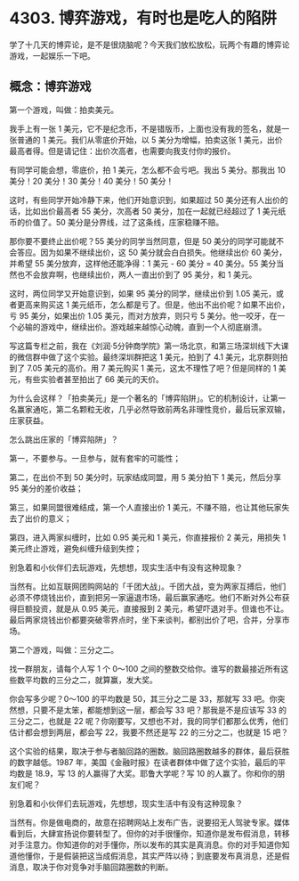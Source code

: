 # 4303. 博弈游戏，有时也是吃人的陷阱

学了十几天的博弈论，是不是很烧脑呢？今天我们放松放松，玩两个有趣的博弈论游戏，一起娱乐一下吧。

## 概念：博弈游戏

第一个游戏，叫做：拍卖美元。

我手上有一张 1 美元，它不是纪念币，不是错版币，上面也没有我的签名，就是一张普通的 1 美元。我们从零底价开始，以 5 美分为增幅，拍卖这张 1 美元，出价最高者得。但是请记住：出价次高者，也需要向我支付你的报价。

有同学可能会想，零底价，拍 1 美元，怎么都不会亏吧。我出 5 美分。那我出 10 美分！20 美分！30 美分！40 美分！50 美分！

这时，有些同学开始冷静下来，他们开始意识到，如果超过 50 美分还有人出价的话，比如出价最高者 55 美分，次高者 50 美分，加在一起就已经超过了 1 美元纸币的价值了。50 美分是分界线，过了这条线，庄家稳赚不赔。

那你要不要终止出价呢？55 美分的同学当然同意，但是 50 美分的同学可能就不会答应。因为如果不继续出价，这 50 美分就会白白损失。他继续出价 60 美分，并希望 55 美分放弃，这样他还能净得：1 美元 - 60 美分 = 40 美分。55 美分当然也不会放弃啊，也继续出价，两人一直出价到了 95 美分，和 1 美元。

这时，两位同学又开始意识到，如果 95 美分的同学，继续出价到 1.05 美元，或者更高来购买这 1 美元纸币，怎么都是亏了。但是，他出不出价呢？如果不出价，亏 95 美分，如果出价 1.05 美元，而对方放弃，则只亏 5 美分。他一咬牙，在一个必输的游戏中，继续出价。游戏越来越惊心动魄，直到一个人彻底崩溃。

写这篇专栏之前，我在《刘润·5分钟商学院》第一场北京，和第三场深圳线下大课的微信群中做了这个实验。最终深圳群把这 1 美元，拍到了 4.1 美元，北京群则拍到了 7.05 美元的高价。用 7 美元购买 1 美元，这太不理性了吧？但是同样的 1 美元，有些实验者甚至拍出了 66 美元的天价。

为什么会这样？「拍卖美元」是一个著名的「博弈陷阱」。它的机制设计，让第一名赢家通吃，第二名颗粒无收，几乎必然导致前两名非理性竞价，最后玩家双输，庄家获益。

怎么跳出庄家的「博弈陷阱」？

第一，不要参与。一旦参与，就有套牢的可能性；

第二，在出价不到 50 美分时，玩家结成同盟，用 5 美分拍下 1 美元，然后分享 95 美分的差价收益；

第三，如果同盟很难结成，第一个人直接出价 1 美元，不赚不赔，也让其他玩家失去了出价的意义；

第四，进入两家纠缠时，比如 0.95 美元和 1 美元，你直接报价 2 美元，用损失 1 美元终止游戏，避免纠缠升级到失控；

别急着和小伙伴们去玩游戏，先想想，现实生活中有没有这种现象？

当然有。比如互联网团购网站的「千团大战」。千团大战，变为两家互搏后，他们必须不停烧钱出价，直到把另一家逼退市场，最后赢家通吃。他们不断对外公布获得巨额投资，就是从 0.95 美元，直接报到 2 美元，希望吓退对手。但谁也不让。最后两家烧钱出价都要突破零界点时，坐下来谈判，都别出价了吧，合并，分享市场。

第二个游戏，叫做：三分之二。

找一群朋友，请每个人写 1 个 0～100 之间的整数交给你。谁写的数最接近所有这些数平均数的三分之二，就算赢，发大奖。

你会写多少呢？0～100 的平均数是 50，其三分之二是 33，那就写 33 吧。你突然想，只要不是太笨，都能想到这一层，都会写 33 吧？那我是不是应该写 33 的三分之二，也就是 22 呢？你刚要写，又想也不对，我的同学们都那么优秀，他们估计都会想到两层，都会写 22，我要不然还是写 22 的三分之二，也就是 15 吧？

这个实验的结果，取决于参与者脑回路的圈数。脑回路圈数越多的群体，最后获胜的数字越低。1987 年，美国《金融时报》在读者群体中做了这个实验，最后的平均数是 18.9，写 13 的人赢得了大奖。耶鲁大学呢？写 10 的人赢了。你和你的朋友们呢？

别急着和小伙伴们去玩游戏，先想想，现实生活中有没有这种现象？

当然有。你是做电商的，故意在招聘网站上发布广告，说要招无人驾驶专家。媒体看到后，大肆宣扬说你要转型了。但你的对手很懂你，知道你是发布假消息，转移对手注意力。你知道你的对手懂你，所以发布的其实是真消息。你的对手知道你知道他懂你，于是假装把这当成假消息，其实严阵以待；到底要发布真消息，还是假消息，取决于你对竞争对手脑回路圈数的判断。



